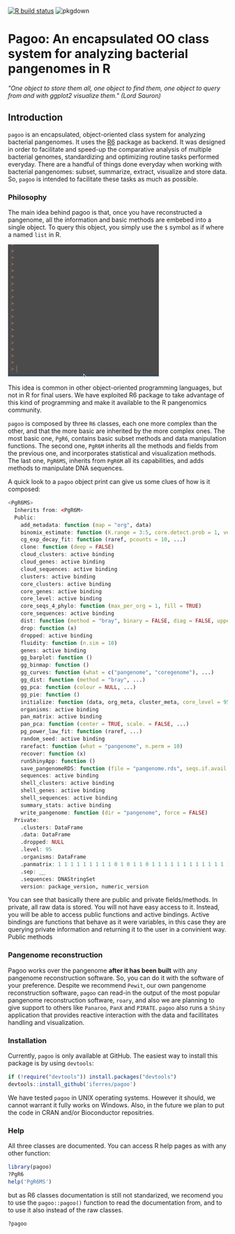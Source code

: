 <!-- badges: start -->
[![R build status](https://github.com/iferres/pagoo/workflows/R-CMD-check/badge.svg)](https://github.com/iferres/pagoo/actions)
![pkgdown](https://github.com/iferres/pagoo/workflows/pkgdown/badge.svg)
<!-- badges: end -->

# Pagoo: An encapsulated OO class system for analyzing bacterial pangenomes in R

*"One object to store them all, one object to find them, one object to query from and with ggplot2 visualize them." (Lord Sauron)*

## Introduction


`pagoo` is an encapsulated, object-oriented class system for analyzing bacterial pangenomes. It uses the [R6](https://r6.r-lib.org/) package as backend. It was designed in order to facilitate and speed-up the comparative analysis of multiple bacterial genomes, standardizing and optimizing routine tasks performed everyday. There are a handful of things done everyday when working with bacterial pangenomes: subset, summarize, extract, visualize and store data. So, `pagoo` is intended to facilitate these tasks as much as possible. 

### Philosophy

The main idea behind pagoo is that, once you have reconstructed a pangenome, all the information and basic methods are embebed into a single object. To query this object, you simply use the `$` symbol as if where a named `list` in R. 

![](man/figures/readmegif.gif)

This idea is common in other object-oriented programming languages, but not in R for final users. We have exploited R6 package to take advantage of this kind of programming and make it available to the R pangenomics community.

`pagoo` is composed by three `R6` classes, each one more complex than the other, and that the more basic are inherited by the more complex ones. The most basic one, `PgR6`, contains basic subset methods and data manipulation functions. The second one, `PgR6M` inherits all the methods and fields from the previous one, and incorporates statistical and visualization methods. The last one, `PgR6MS`, inherits from `PgR6M` all its capabilities, and adds methods to manipulate DNA sequences.

A quick look to a `pagoo` object print can give us some clues of how is it composed:

``` r
<PgR6MS>
  Inherits from: <PgR6M>
  Public:
    add_metadata: function (map = "org", data) 
    binomix_estimate: function (K.range = 3:5, core.detect.prob = 1, verbose = TRUE) 
    cg_exp_decay_fit: function (raref, pcounts = 10, ...) 
    clone: function (deep = FALSE) 
    cloud_clusters: active binding
    cloud_genes: active binding
    cloud_sequences: active binding
    clusters: active binding
    core_clusters: active binding
    core_genes: active binding
    core_level: active binding
    core_seqs_4_phylo: function (max_per_org = 1, fill = TRUE) 
    core_sequences: active binding
    dist: function (method = "bray", binary = FALSE, diag = FALSE, upper = FALSE, 
    drop: function (x) 
    dropped: active binding
    fluidity: function (n.sim = 10) 
    genes: active binding
    gg_barplot: function () 
    gg_binmap: function () 
    gg_curves: function (what = c("pangenome", "coregenome"), ...) 
    gg_dist: function (method = "bray", ...) 
    gg_pca: function (colour = NULL, ...) 
    gg_pie: function () 
    initialize: function (data, org_meta, cluster_meta, core_level = 95, sep = "__", 
    organisms: active binding
    pan_matrix: active binding
    pan_pca: function (center = TRUE, scale. = FALSE, ...) 
    pg_power_law_fit: function (raref, ...) 
    random_seed: active binding
    rarefact: function (what = "pangenome", n.perm = 10) 
    recover: function (x) 
    runShinyApp: function () 
    save_pangenomeRDS: function (file = "pangenome.rds", seqs.if.avail = TRUE) 
    sequences: active binding
    shell_clusters: active binding
    shell_genes: active binding
    shell_sequences: active binding
    summary_stats: active binding
    write_pangenome: function (dir = "pangenome", force = FALSE) 
  Private:
    .clusters: DataFrame
    .data: DataFrame
    .dropped: NULL
    .level: 95
    .organisms: DataFrame
    .panmatrix: 1 1 1 1 1 1 1 1 1 0 1 0 1 1 0 1 1 1 1 1 1 1 1 1 1 1 1 1  ...
    .sep: __
    .sequences: DNAStringSet
    version: package_version, numeric_version
```
You can see that basically there are public and private fields/methods. In private, all raw data is stored. You will not have easy access to it. Instead, you will be able to access public functions and active bindings. Active bindings are functions that behave as it were variables, in this case they are querying private information and returning it to the user in a convinient way. Public methods 

### Pangenome reconstruction

Pagoo works over the pangenome **after it has been built** with any pangenome reconstruction software. So, you can do it with the software of your preference. Despite we recommend `Pewit`, our own pangenome reconstruction software, `pagoo` can read-in the output of the most popular pangenome reconstruction software, `roary`, and also we are planning to give support to others like `Panaroo`, `PanX` and `PIRATE`. `pagoo` also runs a `Shiny` application that provides reactive interaction with the data and facillitates handling and visualization.

### Installation

Currently, `pagoo` is only available at GitHub. The easiest way to install this package is by using `devtools`:

``` r
if (!require("devtools")) install.packages("devtools")
devtools::install_github('iferres/pagoo')
```
We have tested `pagoo` in UNIX operating systems. However it should, we cannot warrant it fully works on Windows. Also, in the future we plan to put the code in CRAN and/or Bioconductor repositries.

### Help

All three classes are documented. You can access R help pages as with any other function:
```r
library(pagoo)
?PgR6
help('PgR6MS')
```
but as R6 classes documentation is still not standarized, we recomend you to use the `pagoo::pagoo()` function to read the documentation from, and to to use it also instead of the raw classes.

```r
?pagoo
```
